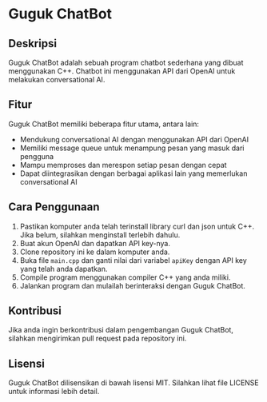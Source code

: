 # Guguk ChatBot

## Deskripsi

Guguk ChatBot adalah sebuah program chatbot sederhana yang dibuat menggunakan C++. Chatbot ini menggunakan API dari OpenAI untuk melakukan conversational AI.

## Fitur

Guguk ChatBot memiliki beberapa fitur utama, antara lain:

- Mendukung conversational AI dengan menggunakan API dari OpenAI
- Memiliki message queue untuk menampung pesan yang masuk dari pengguna
- Mampu memproses dan merespon setiap pesan dengan cepat
- Dapat diintegrasikan dengan berbagai aplikasi lain yang memerlukan conversational AI

## Cara Penggunaan

1. Pastikan komputer anda telah terinstall library curl dan json untuk C++. Jika belum, silahkan menginstall terlebih dahulu.
2. Buat akun OpenAI dan dapatkan API key-nya.
3. Clone repository ini ke dalam komputer anda.
4. Buka file `main.cpp` dan ganti nilai dari variabel `apiKey` dengan API key yang telah anda dapatkan.
5. Compile program menggunakan compiler C++ yang anda miliki.
6. Jalankan program dan mulailah berinteraksi dengan Guguk ChatBot.

## Kontribusi

Jika anda ingin berkontribusi dalam pengembangan Guguk ChatBot, silahkan mengirimkan pull request pada repository ini.

## Lisensi

Guguk ChatBot dilisensikan di bawah lisensi MIT. Silahkan lihat file LICENSE untuk informasi lebih detail.
